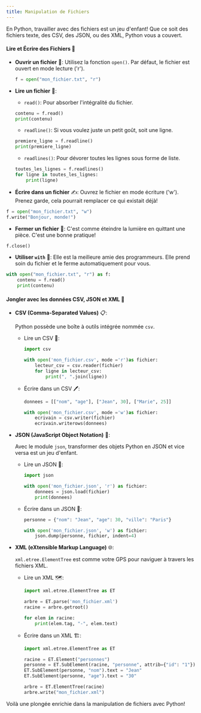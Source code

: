 ```yaml
---
title: Manipulation de Fichiers
---
```


En Python, travailler avec des fichiers est un jeu d'enfant! Que ce soit des fichiers texte, des CSV, des JSON, ou des XML, Python vous a couvert.

#### **Lire et Écrire des Fichiers** 📄

- **Ouvrir un fichier** 🚪: Utilisez la fonction `open()`. Par défaut, le fichier est ouvert en mode lecture ('r').

  ```python
  f = open("mon_fichier.txt", "r")
  ```

- **Lire un fichier** 📖:

  - `read()`: Pour absorber l'intégralité du fichier.

  ```python
  contenu = f.read()
  print(contenu)
  ```

  - `readline()`: Si vous voulez juste un petit goût, soit une ligne.

  ```python
  premiere_ligne = f.readline()
  print(premiere_ligne)
  ```

  - `readlines()`: Pour dévorer toutes les lignes sous forme de liste.

  ```python
  toutes_les_lignes = f.readlines()
  for ligne in toutes_les_lignes:
      print(ligne)
  ```

- **Écrire dans un fichier** ✍️: Ouvrez le fichier en mode écriture ('w'). Prenez garde, cela pourrait remplacer ce qui existait déjà!

```python
f = open("mon_fichier.txt", "w")
f.write("Bonjour, monde!")
```

- **Fermer un fichier** 🔐: C'est comme éteindre la lumière en quittant une pièce. C'est une bonne pratique!

```python
f.close()
```

- **Utiliser `with`** 🤝: Elle est la meilleure amie des programmeurs. Elle prend soin du fichier et le ferme automatiquement pour vous.

```python
with open("mon_fichier.txt", "r") as f:
    contenu = f.read()
    print(contenu)
```

#### **Jongler avec les données CSV, JSON et XML** 🔄

- **CSV (Comma-Separated Values)** 📋:

  Python possède une boîte à outils intégrée nommée `csv`.

  - Lire un CSV 📜:

    ```python
    import csv
    
    with open('mon_fichier.csv', mode ='r')as fichier:
        lecteur_csv = csv.reader(fichier)
        for ligne in lecteur_csv:
            print(", ".join(ligne))
    ```

  - Écrire dans un CSV 🖊:

    ```python
    donnees = [["nom", "age"], ["Jean", 30], ["Marie", 25]]

    with open('mon_fichier.csv', mode ='w')as fichier:
        ecrivain = csv.writer(fichier)
        ecrivain.writerows(donnees)
    ```

- **JSON (JavaScript Object Notation)** 🧬:

  Avec le module `json`, transformer des objets Python en JSON et vice versa est un jeu d'enfant.

  - Lire un JSON 🧐:

    ```python
    import json
  
    with open('mon_fichier.json', 'r') as fichier:
        donnees = json.load(fichier)
        print(donnees)
    ```

  - Écrire dans un JSON 🎨:

    ```python
    personne = {"nom": "Jean", "age": 30, "ville": "Paris"}
  
    with open('mon_fichier.json', 'w') as fichier:
        json.dump(personne, fichier, indent=4)
    ```

- **XML (eXtensible Markup Language)** 🌐:

  `xml.etree.ElementTree` est comme votre GPS pour naviguer à travers les fichiers XML.

  - Lire un XML 🗺:

    ```python
    import xml.etree.ElementTree as ET
  
    arbre = ET.parse('mon_fichier.xml')
    racine = arbre.getroot()
  
    for elem in racine:
        print(elem.tag, "-", elem.text)
    ```

  - Écrire dans un XML 🏗:

    ```python
    import xml.etree.ElementTree as ET
    
    racine = ET.Element("personnes")
    personne = ET.SubElement(racine, "personne", attrib={"id": "1"})
    ET.SubElement(personne, "nom").text = "Jean"
    ET.SubElement(personne, "age").text = "30"
    
    arbre = ET.ElementTree(racine)
    arbre.write("mon_fichier.xml")
    ```

Voilà une plongée enrichie dans la manipulation de fichiers avec Python!